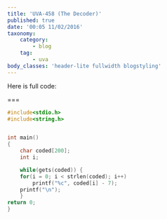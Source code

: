 ```yaml
---
title: 'UVA-458 (The Decoder)'
published: true
date: '00:05 11/02/2016'
taxonomy:
    category:
        - blog
    tag:
        - uva
body_classes: 'header-lite fullwidth blogstyling'
---
```


Here is full code:

===

```cpp
#include<stdio.h>
#include<string.h>


int main()
{
	char coded[200];
	int i;

	while(gets(coded)) {
	for(i = 0; i < strlen(coded); i++)
		printf("%c", coded[i] - 7);
	printf("\n");
	}
return 0;
}
```